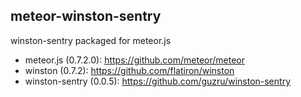 meteor-winston-sentry
---------------------

winston-sentry packaged for meteor.js


* meteor.js (0.7.2.0): https://github.com/meteor/meteor
* winston (0.7.2): https://github.com/flatiron/winston
* winston-sentry (0.0.5): https://github.com/guzru/winston-sentry
